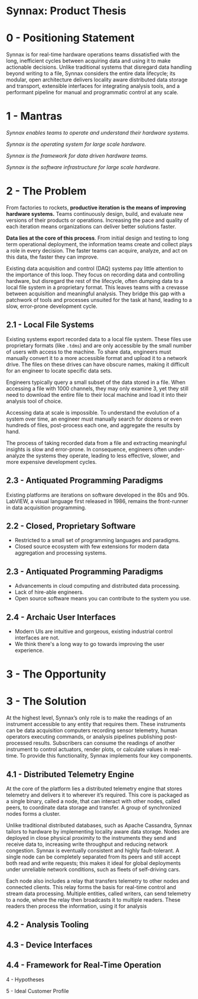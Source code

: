 # Synnax: Product Thesis

# 0 - Positioning Statement

Synnax is for real-time hardware operations teams dissatisfied with the long,
inefficient cycles between acquiring data and using it to make actionable decisions.
Unlike traditional systems that disregard data handling beyond writing to a file, Synnax
considers the entire data lifecycle; its modular, open architecture delivers locality
aware distributed data storage and transport, extensible interfaces for integrating
analysis tools, and a performant pipeline for manual and programmatic control at any
scale.

# 1 - Mantras

_Synnax enables teams to operate and understand their hardware systems._

_Synnax is the operating system for large scale hardware._

_Synnax is the framework for data driven hardware teams._

_Synnax is the software infrastructure for large scale hardware._

# 2 - The Problem

From factories to rockets, **productive iteration is the means of improving hardware
systems.** Teams continuously design, build, and evaluate new versions of their products
or operations. Increasing the pace and quality of each iteration means organizations can
deliver better solutions faster.

**Data lies at the core of this process**. From initial design and testing to long term
operational deployment, the information teams create and collect plays a role in every
decision. The faster teams can acquire, analyze, and act on this data, the faster they
can improve.

Existing data acquisition and control (DAQ) systems pay little attention to the
importance
of this loop. They focus on recording data and controlling hardware, but disregard the
rest of the lifecycle, often dumping data to a local file system in a proprietary
format. This leaves teams with a crevasse between acquisition and meaningful analysis.
They bridge this gap with a patchwork of tools and processes unsuited for the task at
hand, leading to a slow, error-prone development cycle.

## 2.1 - Local File Systems

Existing systems export recorded data to a local file system. These files use
proprietary formats (like `.tdms`) and are only accessible by the small number of users
with access to the machine. To share data, engineers must manually convert it to a more
accessible format and upload it to a network drive. The files on these drives can have
obscure names, making it difficult for an engineer to locate specific data sets.

Engineers typically query a small subset of the data stored in a file. When accessing a
file with 1000 channels, they may only examine 3, yet they still need to download the
entire file to their local machine and load it into their analysis tool of choice.

Accessing data at scale is impossible. To understand the evolution of a system over
time, an engineer must manually search for dozens or even hundreds of files,
post-process each one, and aggregate the results by hand.

The process of taking recorded data from a file and extracting meaningful insights is
slow and error-prone. In consequence, engineers often under-analyze the systems they
operate, leading to less effective, slower, and more expensive development cycles.

## 2.3 - Antiquated Programming Paradigms

Existing platforms are iterations on software developed in the 80s and 90s. LabVIEW,
a visual language first released in 1986, remains the front-runner in data acquisition
programming.

## 2.2 - Closed, Proprietary Software

- Restricted to a small set of programming languages and paradigms.
- Closed source ecosystem with few extensions for modern data aggregation and processing
  systems.

## 2.3 - Antiquated Programming Paradigms

- Advancements in cloud computing and distributed data processing.
- Lack of hire-able engineers.
- Open source software means you can contribute to the system you use.

## 2.4 - Archaic User Interfaces

- Modern UIs are intuitive and gorgeous, existing industrial control interfaces are not.
- We think there's a long way to go towards improving the user experience.

# 3 - The Opportunity

# 3 - The Solution

At the highest level, Synnax’s only role is to make the readings of an instrument
accessible to any entity that requires them. These instruments can be data acquisition
computers recording sensor telemetry, human operators executing commands, or analysis
pipelines publishing post-processed results. Subscribers can consume the readings of
another instrument to control actuators, render plots, or calculate values in real-time.
To provide this functionality, Synnax implements four key components.

## 4.1 - Distributed Telemetry Engine

At the core of the platform lies a distributed telemetry engine that stores telemetry
and delivers it to wherever it’s required. This core is packaged as a single binary,
called a node, that can interact with other nodes, called peers, to coordinate data
storage and transfer. A group of synchronized nodes forms a cluster.

Unlike traditional distributed databases, such as Apache Cassandra, Synnax tailors to
hardware by implementing locality aware data storage. Nodes are deployed in close
physical proximity to the instruments they send and receive data to, increasing write
throughput and reducing network congestion. Synnax is eventually consistent and highly
fault-tolerant. A single node can be completely separated from its peers and still
accept both read and write requests; this makes it ideal for global deployments under
unreliable network conditions, such as fleets of self-driving cars.

Each node also includes a relay that transfers telemetry to other nodes and connected
clients. This relay forms the basis for real-time control and stream data processing.
Multiple entities, called writers, can send telemetry to a node, where the relay then
broadcasts it to multiple readers. These readers then process the information, using it
for analysis

## 4.2 - Analysis Tooling

## 4.3 - Device Interfaces

## 4.4 - Framework for Real-Time Operation

4 - Hypotheses

5 - Ideal Customer Profile
